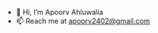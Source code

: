 - 👋 Hi, I’m Apoorv Ahluwalia
- 📫 Reach me at apoorv2402@gmail.com

<!---
Apoorv2402/Apoorv2402 is a ✨ special ✨ repository because its `README.md` (this file) appears on your GitHub profile.
You can click the Preview link to take a look at your changes.
--->
